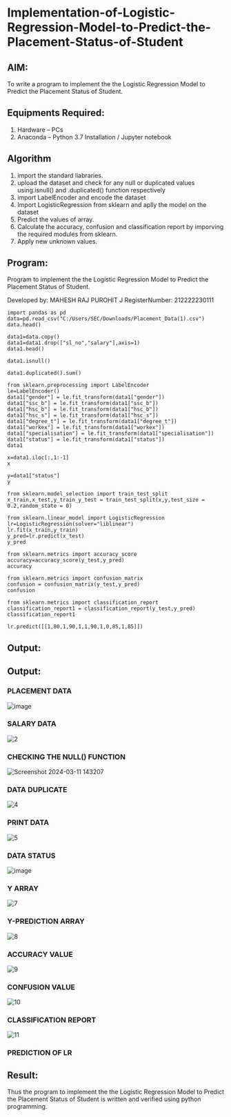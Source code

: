 # Implementation-of-Logistic-Regression-Model-to-Predict-the-Placement-Status-of-Student

## AIM:
To write a program to implement the the Logistic Regression Model to Predict the Placement Status of Student.

## Equipments Required:
1. Hardware – PCs
2. Anaconda – Python 3.7 Installation / Jupyter notebook

## Algorithm
1. import the standard liabraries.
2. upload the dataset and check for any null or duplicated values using.isnull() and .duplicated() function respectively
3. import LabelEncoder and encode the dataset
4. Import LogisticRegression from sklearn and aplly the model on the dataset
5. Predict the values of array.
6. Calculate the accuracy, confusion and classification report by imporving the required modules from sklearn.
7. Apply new unknown values.

## Program:
Program to implement the the Logistic Regression Model to Predict the Placement Status of Student.

Developed by: MAHESH RAJ PUROHIT J
RegisterNumber: 212222230111
```
import pandas as pd
data=pd.read_csv("C:/Users/SEC/Downloads/Placement_Data(1).csv")
data.head()
```

```
data1=data.copy()
data1=data1.drop(["sl_no","salary"],axis=1)
data1.head()
```
```
data1.isnull()
```
```
data1.duplicated().sum()
```
```
from sklearn.preprocessing import LabelEncoder
le=LabelEncoder()
data1["gender"] = le.fit_transform(data1["gender"])
data1["ssc_b"] = le.fit_transform(data1["ssc_b"])
data1["hsc_b"] = le.fit_transform(data1["hsc_b"])
data1["hsc_s"] = le.fit_transform(data1["hsc_s"])
data1["degree_t"] = le.fit_transform(data1["degree_t"])
data1["workex"] = le.fit_transform(data1["workex"])
data1["specialisation"] = le.fit_transform(data1["specialisation"])
data1["status"] = le.fit_transform(data1["status"])
data1
```
```
x=data1.iloc[:,1:-1]
x
```
```
y=data1["status"]
y
```
```
from sklearn.model_selection import train_test_split
x_train,x_test,y_train_y_test = train_test_split(x,y,test_size = 0.2,random_state = 0)
```
```
from sklearn.linear_model import LogisticRegression
lr=LogisticRegression(solver="liblinear")
lr.fit(x_train,y_train)
y_pred=lr.predict(x_test)
y_pred
```
```
from sklearn.metrics import accuracy_score
accuracy=accuracy_score(y_test,y_pred)
accuracy
```
```
from sklearn.metrics import confusion_matrix
confusion = confusion_matrix(y_test,y_pred)
confusion
```
```
from sklearn.metrics import classification_report
classification_report1 = classification_report(y_test,y_pred)
classification_report1
```
```
lr.predict([[1,80,1,90,1,1,90,1,0,85,1,85]])
```

## Output:
## Output:

<H3>PLACEMENT DATA</H3>

![image](https://github.com/premkumarkarthikeyan/Implementation-of-Logistic-Regression-Model-to-Predict-the-Placement-Status-of-Student/assets/119476243/bab264cf-5188-4fbc-aac2-59687fb40e35)

<H3>SALARY DATA</H3>

![2](https://github.com/premkumarkarthikeyan/Implementation-of-Logistic-Regression-Model-to-Predict-the-Placement-Status-of-Student/assets/119476243/a910824f-dc86-40c2-9e3e-01b1880e7cde)

<H3>CHECKING THE NULL() FUNCTION</H3>

![Screenshot 2024-03-11 143207](https://github.com/maheshrajpurohit18/Implementation-of-Logistic-Regression-Model-to-Predict-the-Placement-Status-of-Student/assets/118749665/910fc18e-8775-499e-98d3-bd519783b7e1)


<H3>DATA DUPLICATE</H3>

![4](https://github.com/premkumarkarthikeyan/Implementation-of-Logistic-Regression-Model-to-Predict-the-Placement-Status-of-Student/assets/119476243/b516c2cd-f5d3-4b4e-b9e4-711bd86318ba)

<H3>PRINT DATA</H3>

![5](https://github.com/premkumarkarthikeyan/Implementation-of-Logistic-Regression-Model-to-Predict-the-Placement-Status-of-Student/assets/119476243/e6c3ca39-582d-4c1b-b42a-2fec1fe4458c)

<H3>DATA STATUS</H3>

![image](https://github.com/premkumarkarthikeyan/Implementation-of-Logistic-Regression-Model-to-Predict-the-Placement-Status-of-Student/assets/119476243/229ed0cd-e514-4269-8b99-4e24f749caed)

<H3>Y ARRAY</H3>

![7](https://github.com/premkumarkarthikeyan/Implementation-of-Logistic-Regression-Model-to-Predict-the-Placement-Status-of-Student/assets/119476243/9d08f30e-079b-4a69-931a-7dca39086650)

<H3>Y-PREDICTION ARRAY</H3>

![8](https://github.com/premkumarkarthikeyan/Implementation-of-Logistic-Regression-Model-to-Predict-the-Placement-Status-of-Student/assets/119476243/c101e699-8f25-44bd-b6a8-18e24b0058b6)
<H3>ACCURACY VALUE</H3>


![9](https://github.com/premkumarkarthikeyan/Implementation-of-Logistic-Regression-Model-to-Predict-the-Placement-Status-of-Student/assets/119476243/ddabf2ce-7202-4e66-a810-fe3599ffbea5)

<H3>CONFUSION VALUE</H3>


![10](https://github.com/premkumarkarthikeyan/Implementation-of-Logistic-Regression-Model-to-Predict-the-Placement-Status-of-Student/assets/119476243/2393d6e1-4585-48ea-b8e0-55bf567cc78b)

<H3>CLASSIFICATION REPORT</H3>

![11](https://github.com/premkumarkarthikeyan/Implementation-of-Logistic-Regression-Model-to-Predict-the-Placement-Status-of-Student/assets/119476243/d1690a1a-64d6-428b-9d04-9efd2e31fcbe)

<H3>PREDICTION OF LR</H3>

## Result:
Thus the program to implement the the Logistic Regression Model to Predict the Placement Status of Student is written and verified using python programming.
